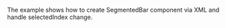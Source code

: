 The example shows how to create SegmentedBar component via XML and handle selectedIndex change.


<snippet id='segmented-bar-xml'/>

<snippet id='segmented-bar-index-change-event'/>